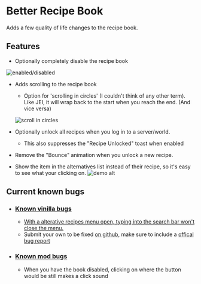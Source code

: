 # Better Recipe Book

Adds a few quality of life changes to the recipe book.

## Features

- Optionally completely disable the recipe book

![enabled/disabled](https://github.com/mrshmllow/BetterRecipeBook/raw/main/.github/images/demo_disabled.png)

- Adds scrolling to the recipe book
    - Option for 'scrolling in circles' (I couldn't think of any other term). Like JEI, it will wrap back to the start when you reach the end. (And vice versa)
   
    ![scroll in circles](https://github.com/mrshmllow/BetterRecipeBook/raw/main/.github/images/demo_circles.png)
- Optionally unlock all recipes when you log in to a server/world.
  - This also suppresses the "Recipe Unlocked" toast when enabled
- Remove the "Bounce" animation when you unlock a new recipe.
- Show the item in the alternatives list instead of their recipe, so it's easy to see what your clicking on.
![demo alt](https://github.com/mrshmllow/BetterRecipeBook/raw/main/.github/images/demo_alternatives.png)

## Current known bugs
- ### [Known vinilla bugs](https://github.com/mrshmllow/BetterRecipeBook/labels/Vanilla%20bug)
    - [With a alterative recipes menu open, typing into the search bar won't close the menu.](https://github.com/mrshmllow/BetterRecipeBook/raw/main/.github/images/demo_bug_1.png)
    - Submit your own to be fixed [on github](https://github.com/mrshmllow/BetterRecipeBook/labels/Vanilla%20bug), make sure to include a [offical bug report](https://bugs.mojang.com/projects/MC/summary)
- ### [Known mod bugs](https://github.com/mrshmllow/BetterRecipeBook/labels/bug)
    - When you have the book disabled, clicking on where the button would be still makes a click sound
